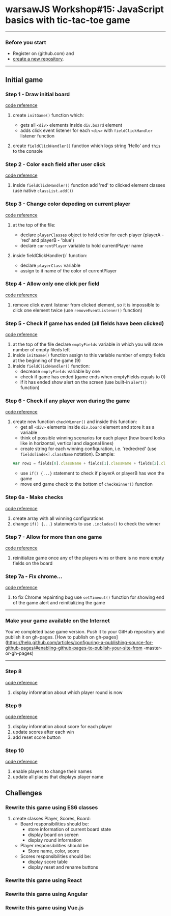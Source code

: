 # warsawJS Workshop#15: JavaScript basics with tic-tac-toe game

- - - -
### Before you start
* Register on (github.com) and
* [create a new repository](https://help.github.com/articles/creating-a-new-repository/).
- - - -
## Initial game
### Step 1 - Draw initial board
[code reference](https://github.com/gkapkowski/warsawjs-workshop-15-tictactoe/tree/step-1)
1. create `initGame()` function which:
    * gets all `<div>` elements inside `div.board` element
    * adds click event listener for each `<div>` with `fieldClickHandler` listener function

2. create `fieldClickHandler()` function which logs string 'Hello' and `this` to the console

### Step 2 - Color each field after user click
[code reference](https://github.com/gkapkowski/warsawjs-workshop-15-tictactoe/tree/step-2)
1. inside `fieldClickHandler()` function add 'red' to clicked element classes (use native `classList.add()`)

### Step 3 - Change color depeding on current player
[code reference](https://github.com/gkapkowski/warsawjs-workshop-15-tictactoe/tree/step-3)
1. at the top of the file:
    * declare `playerClasses` object to hold color for each player (playerA - 'red' and playerB - 'blue')
    * declare `currentPlayer` variable to hold currentPlayer name

2. inside fieldClickHandler()` function:
    * declare `playerClass` variable
    * assign to it name of the color of currentPlayer

### Step 4 - Allow only one click per field
[code reference](https://github.com/gkapkowski/warsawjs-workshop-15-tictactoe/tree/step-4)
1. remove click event listener from clicked element, so it is impossible to click one element twice (use `removeEventListener()` function)

### Step 5 - Check if game has ended (all fields have been clicked)
[code reference](https://github.com/gkapkowski/warsawjs-workshop-15-tictactoe/tree/step-5)
1. at the top of the file declare `emptyFields` variable in which you will store number of empty fileds left
2. inside `initGame()` function assign to this variable number of empty fields at the beginning of the game (9)
3. inside `fieldClickHandler()` function:
    * decrease `emptyFields` variable by one
    * check if game has ended (game ends when emptyFields equals to 0)
    * if it has ended show alert on the screen (use built-in `alert()` function)

### Step 6 - Check if any player won during the game
[code reference](https://github.com/gkapkowski/warsawjs-workshop-15-tictactoe/tree/step-6)
1. create new function `checkWinner()` and inside this function:
    * get all `<div>` elements inside `div.board` element and store it as a variable
    * think of possible winning scenarios for each player (how board looks like in horizontal, vertical and diagonal lines)
    * create string for each winning configuration, i.e. 'redredred' (use `fields[index].className` notation). Example: 
    ```js
    var row1 = fields[0].className + fields[1].className + fields[2].className;
    ```
    * use `if() {...}` statement to check if playerA or playerB has won the game
    * move end game check to the bottom of `checkWinner()` function

### Step 6a - Make checks 
[code reference](https://github.com/gkapkowski/warsawjs-workshop-15-tictactoe/tree/step-6a)
1. create array with all winning configurations
2. change `if() {...}` statements to use `.includes()` to check the winner

### Step 7 - Allow for more than one game
[code reference](https://github.com/gkapkowski/warsawjs-workshop-15-tictactoe/tree/step-7)
1. reinitialize game once any of the players wins or there is no more empty fields on the board

### Step 7a - Fix chrome...
[code reference](https://github.com/gkapkowski/warsawjs-workshop-15-tictactoe/tree/step-7a)
1. to fix Chrome repainting bug use `setTimeout()` function for showing end of the game alert and reinitializing the game 

- - - -
### Make your game available on the Internet
You've completed base game version. Push it to your GitHub repository and publish it on gh-pages.
[How to publish on gh-pages](https://help.github.com/articles/configuring-a-publishing-source-for-github-pages/#enabling-github-pages-to-publish-your-site-from
-master-or-gh-pages)
- - - -

### Step 8
[code reference](https://github.com/gkapkowski/warsawjs-workshop-15-tictactoe/tree/step-8)
1. display information about which player round is now

### Step 9
[code reference](https://github.com/gkapkowski/warsawjs-workshop-15-tictactoe/tree/step-9)
1. display information about score for each player
2. update scores after each win
3. add reset score button

### Step 10
[code reference](https://github.com/gkapkowski/warsawjs-workshop-15-tictactoe/tree/step-10)
1. enable players to change their names
2. update all places that displays player name

## Challenges
### Rewrite this game using ES6 classes
1. create classes Player, Scores, Board:
    * Board responsibilities should be:
        * store information of current board state
        * display board on screen
        * display round information
    * Player responsibilities should be:
        * Store name, color, score
    * Scores responsibilities should be:
        * display score table
        * display reset and rename buttons
### Rewrite this game using React
### Rewrite this game using Angular
### Rewrite this game using Vue.js
